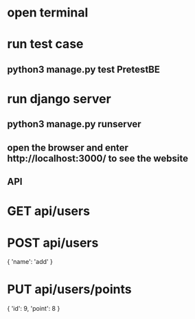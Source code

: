 # open terminal

# run test case
## python3 manage.py test PretestBE 

# run django server
## python3 manage.py runserver


## open the browser and enter http://localhost:3000/ to see the website

## API

# GET api/users

# POST api/users
{
    'name': 'add'
}
# PUT api/users/points
{
    'id': 9, 'point': 8
}
